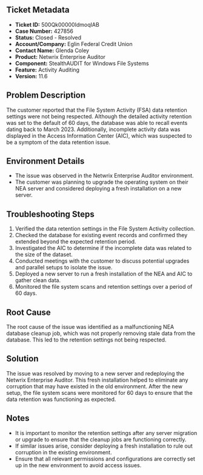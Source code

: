 ## Ticket Metadata
- **Ticket ID:** 500Qk00000IdmoqIAB
- **Case Number:** 427856
- **Status:** Closed - Resolved
- **Account/Company:** Eglin Federal Credit Union
- **Contact Name:** Glenda Coley
- **Product:** Netwrix Enterprise Auditor
- **Component:** StealthAUDIT for Windows File Systems
- **Feature:** Activity Auditing
- **Version:** 11.6

## Problem Description
The customer reported that the File System Activity (FSA) data retention settings were not being respected. Although the detailed activity retention was set to the default of 60 days, the database was able to recall events dating back to March 2023. Additionally, incomplete activity data was displayed in the Access Information Center (AIC), which was suspected to be a symptom of the data retention issue.

## Environment Details
- The issue was observed in the Netwrix Enterprise Auditor environment.
- The customer was planning to upgrade the operating system on their NEA server and considered deploying a fresh installation on a new server.

## Troubleshooting Steps
1. Verified the data retention settings in the File System Activity collection.
2. Checked the database for existing event records and confirmed they extended beyond the expected retention period.
3. Investigated the AIC to determine if the incomplete data was related to the size of the dataset.
4. Conducted meetings with the customer to discuss potential upgrades and parallel setups to isolate the issue.
5. Deployed a new server to run a fresh installation of the NEA and AIC to gather clean data.
6. Monitored the file system scans and retention settings over a period of 60 days.

## Root Cause
The root cause of the issue was identified as a malfunctioning NEA database cleanup job, which was not properly removing stale data from the database. This led to the retention settings not being respected.

## Solution
The issue was resolved by moving to a new server and redeploying the Netwrix Enterprise Auditor. This fresh installation helped to eliminate any corruption that may have existed in the old environment. After the new setup, the file system scans were monitored for 60 days to ensure that the data retention was functioning as expected.

## Notes
- It is important to monitor the retention settings after any server migration or upgrade to ensure that the cleanup jobs are functioning correctly.
- If similar issues arise, consider deploying a fresh installation to rule out corruption in the existing environment.
- Ensure that all relevant permissions and configurations are correctly set up in the new environment to avoid access issues.